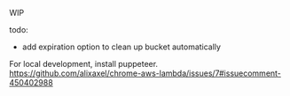 WIP

todo:

- add expiration option to clean up bucket automatically

For local development, install puppeteer. https://github.com/alixaxel/chrome-aws-lambda/issues/7#issuecomment-450402988
